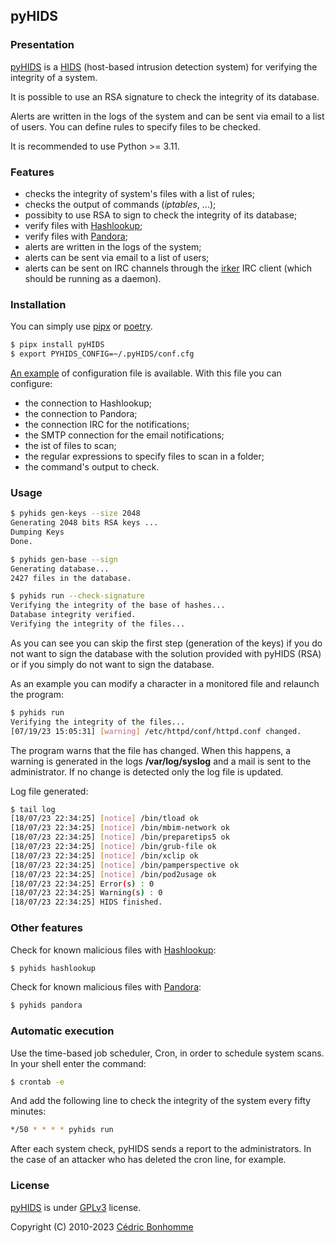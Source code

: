 ## pyHIDS

### Presentation

[pyHIDS](https://github.com/cedricbonhomme/pyHIDS) is a
[HIDS](http://en.wikipedia.org/wiki/Host-based_intrusion_detection_system)
(host-based intrusion detection system) for verifying the integrity of a system.

It is possible to use an RSA signature to check the integrity of its database.

Alerts are written in the logs of the system and can be sent via email
to a list of users. You can define rules to specify files to be checked.

It is recommended to use Python >= 3.11.

### Features

* checks the integrity of system's files with a list of rules;
* checks the output of commands (*iptables*, ...);
* possibity to use RSA to sign to check the integrity of its database;
* verify files with [Hashlookup](https://github.com/hashlookup);
* verify files with [Pandora](https://github.com/pandora-analysis);
* alerts are written in the logs of the system;
* alerts can be sent via email to a list of users;
* alerts can be sent on IRC channels through the
  [irker](https://gitlab.com/esr/irker) IRC client (which should be running as
  a daemon).


### Installation

You can simply use [pipx](https://pypa.github.io/pipx/)
or [poetry](https://python-poetry.org/).

```bash
$ pipx install pyHIDS
$ export PYHIDS_CONFIG=~/.pyHIDS/conf.cfg
```

[An example](./conf.cfg-sample) of configuration file is available.
With this file you can configure:

- the connection to Hashlookup;
- the connection to Pandora;
- the connection IRC for the notifications;
- the SMTP connection for the email notifications;
- the ist of files to scan;
- the regular expressions to specify files to scan in a folder;
- the command's output to check.


### Usage

```bash
$ pyhids gen-keys --size 2048
Generating 2048 bits RSA keys ...
Dumping Keys
Done.

$ pyhids gen-base --sign
Generating database...
2427 files in the database.

$ pyhids run --check-signature
Verifying the integrity of the base of hashes...
Database integrity verified.
Verifying the integrity of the files...
```

As you can see you can skip the first step (generation of the keys)
if you do not want to sign the database with the solution provided
with pyHIDS (RSA) or if you simply do not want to sign the database.

As an example you can modify a character in a monitored file and
relaunch the program:

```bash
$ pyhids run
Verifying the integrity of the files...
[07/19/23 15:05:31] [warning] /etc/httpd/conf/httpd.conf changed.
```

The program warns that the file has changed. When this happens, a warning is
generated in the logs **/var/log/syslog** and a mail is sent to the
administrator.
If no change is detected only the log file is updated.


Log file generated:

```bash
$ tail log
[18/07/23 22:34:25] [notice] /bin/tload ok
[18/07/23 22:34:25] [notice] /bin/mbim-network ok
[18/07/23 22:34:25] [notice] /bin/preparetips5 ok
[18/07/23 22:34:25] [notice] /bin/grub-file ok
[18/07/23 22:34:25] [notice] /bin/xclip ok
[18/07/23 22:34:25] [notice] /bin/pamperspective ok
[18/07/23 22:34:25] [notice] /bin/pod2usage ok
[18/07/23 22:34:25] Error(s) : 0
[18/07/23 22:34:25] Warning(s) : 0
[18/07/23 22:34:25] HIDS finished.
```


### Other features

Check for known malicious files with
[Hashlookup](https://github.com/hashlookup):

```bash
$ pyhids hashlookup
```

Check for known malicious files with
[Pandora](https://github.com/pandora-analysis):

```bash
$ pyhids pandora
```


### Automatic execution

Use the time-based job scheduler, Cron, in order to schedule system scans.
In your shell enter the command:

```bash
$ crontab -e
```

And add the following line to check the integrity of the system every fifty
minutes:

```bash
*/50 * * * * pyhids run
```

After each system check, pyHIDS sends a report to the administrators.
In the case of an attacker who has deleted the cron line, for example.


### License

[pyHIDS](https://github.com/cedricbonhomme/pyHIDS) is under
[GPLv3](http://www.gnu.org/licenses/gpl-3.0.txt) license.

Copyright (C) 2010-2023 [Cédric Bonhomme](https://www.cedricbonhomme.org)
